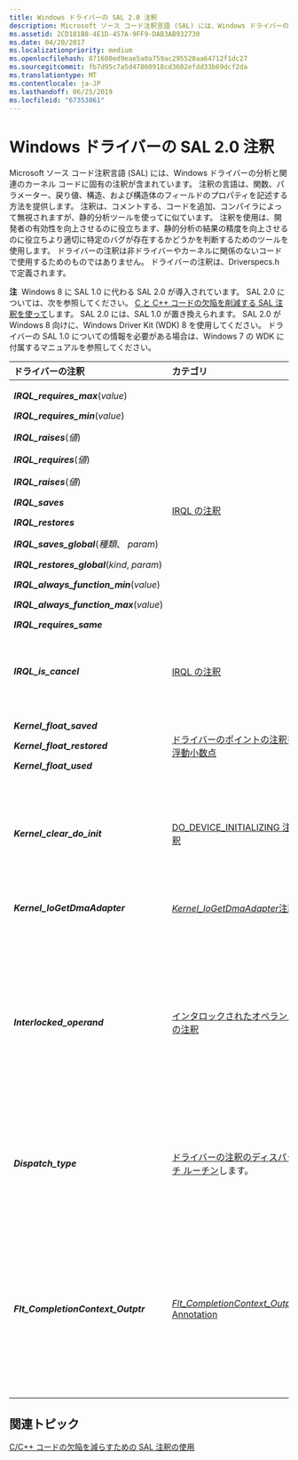```yaml
---
title: Windows ドライバーの SAL 2.0 注釈
description: Microsoft ソース コード注釈言語 (SAL) には、Windows ドライバーの分析と関連のカーネル コードに固有の注釈が含まれています。
ms.assetid: 2CD181B8-4E1D-457A-9FF9-DAB3AB932730
ms.date: 04/20/2017
ms.localizationpriority: medium
ms.openlocfilehash: 871680ed9eae5a0a759ac295520aa64712f1dc27
ms.sourcegitcommit: fb7d95c7a5d47860918cd3602efdd33b69dcf2da
ms.translationtype: MT
ms.contentlocale: ja-JP
ms.lasthandoff: 06/25/2019
ms.locfileid: "67353861"
---
```

# <a name="sal-20-annotations-for-windows-drivers"></a>Windows ドライバーの SAL 2.0 注釈


Microsoft ソース コード注釈言語 (SAL) には、Windows ドライバーの分析と関連のカーネル コードに固有の注釈が含まれています。 注釈の言語は、関数、パラメーター、戻り値、構造、および構造体のフィールドのプロパティを記述する方法を提供します。 注釈は、コメントする、コードを追加、コンパイラによって無視されますが、静的分析ツールを使ってに似ています。 注釈を使用は、開発者の有効性を向上させるのに役立ちます、静的分析の結果の精度を向上させるのに役立ちより適切に特定のバグが存在するかどうかを判断するためのツールを使用します。 ドライバーの注釈は非ドライバーやカーネルに関係のないコードで使用するためのものではありません。 ドライバーの注釈は、Driverspecs.h で定義されます。

**注**  Windows 8 に SAL 1.0 に代わる SAL 2.0 が導入されています。 SAL 2.0 については、次を参照してください。 [C と C++ コードの欠陥を削減する SAL 注釈を使って](https://go.microsoft.com/fwlink/p/?linkid=247283)します。 SAL 2.0 には、SAL 1.0 が置き換えられます。 SAL 2.0 が Windows 8 向けに、Windows Driver Kit (WDK) 8 を使用してください。 ドライバーの SAL 1.0 についての情報を必要がある場合は、Windows 7 の WDK に付属するマニュアルを参照してください。

 

<table>
<colgroup>
<col width="33%" />
<col width="33%" />
<col width="33%" />
</colgroup>
<thead>
<tr class="header">
<th align="left">ドライバーの注釈</th>
<th align="left">カテゴリ</th>
<th align="left">使用</th>
</tr>
</thead>
<tbody>
<tr class="odd">
<td align="left"><p><strong><em>IRQL_requires_max</em></strong>(<em>value</em>)</p>
<p><strong><em>IRQL_requires_min</em></strong>(<em>value</em>)</p>
<p><strong><em>IRQL_raises</em></strong>(<em>値</em>)</p>
<p><strong><em>IRQL_requires</em></strong>(<em>値</em>)</p>
<p><strong><em>IRQL_raises</em></strong>(<em>値</em>)</p>
<p><strong><em>IRQL_saves</em></strong></p>
<p><strong><em>IRQL_restores</em></strong></p>
<p><strong><em>IRQL_saves_global</em></strong>(<em>種類</em>、 <em>param</em>)</p>
<p><strong><em>IRQL_restores_global</em></strong>(<em>kind</em>, <em>param</em>)</p>
<p><strong><em>IRQL_always_function_min</em></strong>(<em>value</em>)</p>
<p><strong><em>IRQL_always_function_max</em></strong>(<em>value</em>)</p>
<p><strong><em>IRQL_requires_same</em></strong></p></td>
<td align="left"><a href="irql-annotations-for-drivers.md" data-raw-source="[IRQL annotations](irql-annotations-for-drivers.md)">IRQL の注釈</a></td>
<td align="left"><p>IRQL の注釈を使用すると、関数を実行する範囲の IRQL レベルを指定します。 IRQL の注釈には、エラーをより正確に検索するコード分析ツールが役立ちます。</p></td>
</tr>
<tr class="even">
<td align="left"><strong><em>IRQL_is_cancel</em></strong></td>
<td align="left"><a href="irql-annotations-for-drivers.md" data-raw-source="[IRQL annotations](irql-annotations-for-drivers.md)">IRQL の注釈</a></td>
<td align="left"><p>使用して、 <em>IRQL_is_cancel</em>注釈は、の正常な動作を確認できます、 <strong>DRIVER_CANCEL</strong>コールバック関数。</p></td>
</tr>
<tr class="odd">
<td align="left"><p><strong><em>Kernel_float_saved</em></strong></p>
<p><strong><em>Kernel_float_restored</em></strong></p>
<p><strong><em>Kernel_float_used</em></strong></p></td>
<td align="left"><a href="floating-point-annotations-for-drivers.md" data-raw-source="[Floating point annotations for drivers](floating-point-annotations-for-drivers.md)">ドライバーのポイントの注釈を浮動小数点</a></td>
<td align="left"><p>浮動を使用して、浮動小数点のカーネル モード コードとエラーを報告する浮動小数点状態が適切に保護されていない場合の使用を検出するコード分析ツールのヘルプへの注釈をポイントします。</p></td>
</tr>
<tr class="even">
<td align="left"><p><strong><em>Kernel_clear_do_init</em></strong></p></td>
<td align="left"><a href="do-device-initializing-annotation-for-drivers.md" data-raw-source="[DO_DEVICE_INITIALIZING annotation](do-device-initializing-annotation-for-drivers.md)">DO_DEVICE_INITIALIZING 注釈</a></td>
<td align="left"><p>使用して、 <em>Kernel_clear_do_init</em>デバイス オブジェクトの Flags フィールドにビットの注釈を注釈付きの関数は、DO_DEVICE_INITIALIZING をクリアする必要かどうかを指定します。</p></td>
</tr>
<tr class="odd">
<td align="left"><p><strong><em>Kernel_IoGetDmaAdapter</em></strong></p></td>
<td align="left"><a href="-kernel-iogetdmaadapter--annotation-for-drivers.md" data-raw-source="[_Kernel_IoGetDmaAdapter_ Annotation](-kernel-iogetdmaadapter--annotation-for-drivers.md)"><em>Kernel_IoGetDmaAdapter</em>注釈</a></td>
<td align="left"><p>使用して、 <em>Kernel_IoGetDmaAdapter</em> DMA ポインターの誤用を検索するコード分析ツールに出力するための注釈。</p></td>
</tr>
<tr class="even">
<td align="left"><p><strong><em>Interlocked_operand</em></strong></p></td>
<td align="left"><a href="driver-annotations-for-interlocked-operands.md" data-raw-source="[Annotations for interlocked operands](driver-annotations-for-interlocked-operands.md)">インタロックされたオペランドの注釈</a></td>
<td align="left"><p>使用して、 <em>Interlocked_operand</em>インター ロックのオペランドとして識別する関数のパラメーターの注釈。 関数の数は、そのパラメーターの 1 つとして、インタロックされたプロセッサ命令を使用してアクセスする必要がある変数のアドレスを取得します。 キャッシュ リード スルーのアトミック手順では、これらし、非常に微妙なバグが発生する場合は、オペランドが正しくに使用されていません。</p></td>
</tr>
<tr class="odd">
<td align="left"><p><strong><em>Dispatch_type</em></strong></p></td>
<td align="left"><a href="declaring-functions-using-function-role-types-for-wdm-drivers.md#annotating_driver_dispatch_routines" data-raw-source="[Annotations for Driver Dispatch Routines](declaring-functions-using-function-role-types-for-wdm-drivers.md#annotating_driver_dispatch_routines)">ドライバーの注釈のディスパッチ ルーチン</a>します。</td>
<td align="left"><p>使用して、 <em>Dispatch_type</em> WDM ドライバー ディスパッチ ルーチンを宣言するときに使用される注釈。 参照してください<a href="declaring-functions-using-function-role-types-for-wdm-drivers.md" data-raw-source="[Declaring Functions Using Function Role Types for WDM Drivers](declaring-functions-using-function-role-types-for-wdm-drivers.md)">WDM ドライバーのロールの種類の関数を使用して関数の宣言</a>と<a href="declaring-functions-using-function-role-types-for-wdm-drivers.md#annotating_driver_dispatch_routines" data-raw-source="[Annotating Driver Dispatch Routines](declaring-functions-using-function-role-types-for-wdm-drivers.md#annotating_driver_dispatch_routines)">ドライバー ディスパッチ ルーチンに注釈を付ける</a></p></td>
</tr>
<tr class="even">
<td align="left"><p><strong><em>Flt_CompletionContext_Outptr</em></strong></p></td>
<td align="left"><a href="-flt-completioncontext-outptr--annotation.md" data-raw-source="[_Flt_CompletionContext_Outptr_ Annotation](-flt-completioncontext-outptr--annotation.md)"><em>Flt_CompletionContext_Outptr</em> Annotation</a></td>
<td align="left"><p>使用して、 <strong><em>Flt_CompletionContext_Outptr</em></strong>ファイル システム ミニフィルターの前の操作のコールバック関数を宣言するときに注釈 (<a href="https://docs.microsoft.com/windows-hardware/drivers/ddi/content/fltkernel/nc-fltkernel-pflt_pre_operation_callback" data-raw-source="[&lt;strong&gt;PFLT_PRE_OPERATION_CALLBACK&lt;/strong&gt;](https://docs.microsoft.com/windows-hardware/drivers/ddi/content/fltkernel/nc-fltkernel-pflt_pre_operation_callback)"><strong>PFLT_PRE_OPERATION_CALLBACK</strong></a>). この注釈を配置、 <em>CompletionContext</em>パラメーター。 この注釈を設定することを確認するコード分析ツール、 <em>CompletionContext</em> FLT_PREOP_CALLBACK_STATUS が値を返すが正しい。</p></td>
</tr>
</tbody>
</table>

 

## <a name="span-idrelatedtopicsspanrelated-topics"></a><span id="related_topics"></span>関連トピック


[C/C++ コードの欠陥を減らすための SAL 注釈の使用](https://go.microsoft.com/fwlink/p/?linkid=247283)

 

 






